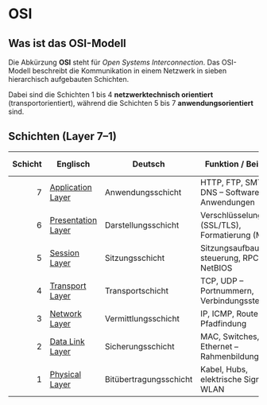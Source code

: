 # OSI

## Was ist das OSI-Modell

Die Abkürzung **OSI** steht für _Open Systems Interconnection_. Das OSI-Modell beschreibt die Kommunikation in einem Netzwerk in sieben hierarchisch aufgebauten Schichten.

Dabei sind die Schichten 1 bis 4 **netzwerktechnisch orientiert** (transportorientiert), während die Schichten 5 bis 7 **anwendungsorientiert** sind.

## Schichten (Layer 7–1)

| Schicht | Englisch                                                  | Deutsch                | Funktion / Beispiele                           | Dateneinheit / PDU  |
| ------: | --------------------------------------------------------- | ---------------------- | ---------------------------------------------- | ------------------- |
|       7 | [Application Layer](/lernen/netzwerktechnik/osi/layer-7)  | Anwendungsschicht      | HTTP, FTP, SMTP, DNS – Software-Anwendungen    | Daten (Data)        |
|       6 | [Presentation Layer](/lernen/netzwerktechnik/osi/layer-6) | Darstellungsschicht    | Verschlüsselung (SSL/TLS), Formatierung (MIME) | Daten (Data)        |
|       5 | [Session Layer](/lernen/netzwerktechnik/osi/layer-5)      | Sitzungsschicht        | Sitzungsaufbau/-steuerung, RPC, NetBIOS        | Daten (Data)        |
|       4 | [Transport Layer](/lernen/netzwerktechnik/osi/layer-4)    | Transportschicht       | TCP, UDP – Portnummern, Verbindungssteuerung   | Segment / Datagramm |
|       3 | [Network Layer](/lernen/netzwerktechnik/osi/layer-3)      | Vermittlungsschicht    | IP, ICMP, Router – Pfadfindung                 | Paket (Packet)      |
|       2 | [Data Link Layer](/lernen/netzwerktechnik/osi/layer-2)    | Sicherungsschicht      | MAC, Switches, Ethernet – Rahmenbildung        | Rahmen (Frame)      |
|       1 | [Physical Layer](/lernen/netzwerktechnik/osi/layer-1)     | Bitübertragungsschicht | Kabel, Hubs, elektrische Signale, WLAN         | Bit (Bit)           |
